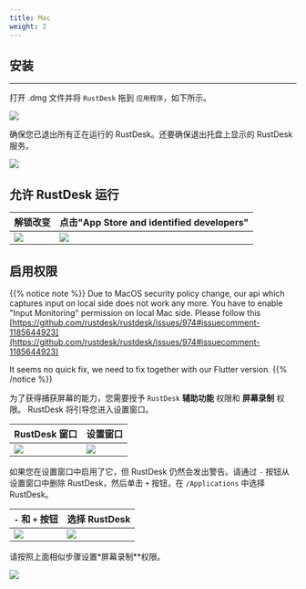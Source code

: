 ```yaml
---
title: Mac 
weight: 3
---
```


## 安装
------

打开 .dmg 文件并将 `RustDesk` 拖到 `应用程序`，如下所示。

![](/docs/en/client/mac/images/dmg.png)

确保您已退出所有正在运行的 RustDesk。还要确保退出托盘上显示的 RustDesk 服务。

![](/docs/en/client/mac/images/tray.png)

## 允许 RustDesk 运行

| 解锁改变 | 点击"App Store and identified developers"  |
| ---- | ---- |
|![](/docs/en/client/mac/images/allow2.png)|![](/docs/en/client/mac/images/allow.png)|

## 启用权限

{{% notice note %}}
Due to MacOS security policy change, our api which captures input on local side does not work any
more. You have to enable "Input Monitoring" permission on local Mac side.
Please follow this
[https://github.com/rustdesk/rustdesk/issues/974#issuecomment-1185644923](https://github.com/rustdesk/rustdesk/issues/974#issuecomment-1185644923)

It seems no quick fix, we need to fix together with our Flutter version.
{{% /notice %}}

为了获得捕获屏幕的能力，您需要授予 `RustDesk` **辅助功能** 权限和 **屏幕录制** 权限。 RustDesk 将引导您进入设置窗口。

| RustDesk 窗口 |设置窗口 |
| ---- | ---- |
|![](/docs/en/client/mac/images/acc.png)|![](/docs/en/client/mac/images/acc3.png)|

如果您在设置窗口中启用了它，但 RustDesk 仍然会发出警告。请通过 `-` 按钮从设置窗口中删除 RustDesk，然后单击 `+` 按钮，在 `/Applications` 中选择 RustDesk。

| `-` 和 `+` 按钮 |选择 RustDesk |
| ---- | ---- |
|![](/docs/en/client/mac/images/acc2.png)|![](/docs/en/client/mac/images/add.png)|

请按照上面相似步骤设置*屏幕录制**权限。

![](/docs/en/client/mac/images/screen.png)

